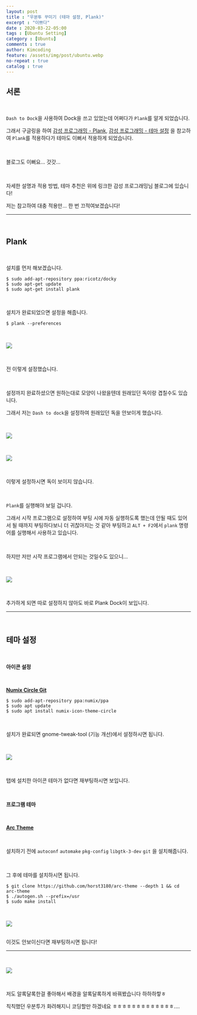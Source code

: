 ```yaml
---
layout: post
title : "우분투 꾸미기 (테마 설정, Plank)"
excerpt : "이쁘다"
date : 2020-03-22-05:00
tags : [Ubuntu Setting]
category : [Ubuntu]
comments : true
author: Kimcoding
feature: /assets/img/post/ubuntu.webp
no-repeat : true
catalog : true
---
```




## 서론



<br/>



`Dash to Dock`을 사용하여 Dock을 쓰고 있었는데 어쩌다가 `Plank`를 알게 되었습니다.

그래서 구글링을 하여 [감성 프로그래밍 - Plank](https://programmingsummaries.tistory.com/359),  [감성 프로그래밍 - 테마 설정](https://programmingsummaries.tistory.com/360) 을 참고하여 `Plank`를 적용하다가 테마도 이뻐서 적용하게 되었습니다.

<br/>

블로그도 이뻐요... 갓갓...

<br/>

자세한 설명과 적용 방법, 테마 추천은 위에 링크한 감성 프로그래밍님 블로그에 있습니다!

저는 참고하여 대충 적용만...  한 번 끄적여보겠습니다!



---

<br/>



## Plank

<br/>

설치를 먼저 해보겠습니다.

```shell
$ sudo add-apt-repository ppa:ricotz/docky
$ sudo apt-get update
$ sudo apt-get install plank
```

<br/>

설치가 완료되었으면 설정을 해줍니다.



```shell
$ plank --preferences
```

<br/>

![](https://user-images.githubusercontent.com/57852139/77236080-7363b180-6bfe-11ea-96f1-796b539696c3.png)

<br/>

전 이렇게 설정했습니다.

<br/>

설정까지 완료하셨으면 원하는대로 모양이 나왔을텐데 원래있던 독이랑 겹칠수도 있습니다.

그래서 저는 `Dash to dock`을 설정하여 원래있던 독을 안보이게 했습니다.

<br/>

![](https://user-images.githubusercontent.com/57852139/77236132-0866aa80-6bff-11ea-82bf-f37473736f55.png)

<br/>

![](https://user-images.githubusercontent.com/57852139/77236145-2f24e100-6bff-11ea-963f-0e15c135d95c.png)

<br/>



이렇게 설정하시면 독이 보이지 않습니다.

<br/>

`Plank`를 실행해야 보일 겁니다.

그래서 시작 프로그램으로 설정하여 부팅 시에 자동 실행하도록 했는데 안될 때도 있어서 될 때까지 부팅하다보니 더 귀찮아지는 것 같아 부팅하고 `ALT + F2`에서 `plank` 명령어를 실행해서 사용하고 있습니다.

<br/>

하지만 저만 시작 프로그램에서 안되는 것일수도 있으니...

<br/>

![](https://user-images.githubusercontent.com/57852139/77236208-e4f02f80-6bff-11ea-8e98-29ceae61e17e.png)

<br/>

추가하게 되면 따로 설정하지 않아도 바로 Plank Dock이 보입니다.

---



<br/>



## 테마 설정

<br/>

**아이콘 설정**

<br/>

**[Numix Circle Git](https://github.com/numixproject/numix-icon-theme-circle)**

```shell
$ sudo add-apt-repository ppa:numix/ppa
$ sudo apt update
$ sudo apt install numix-icon-theme-circle
```

<br/>

설치가 완료되면 gnome-tweak-tool (기능 개선)에서 설정하시면 됩니다.

<br/>

![](https://user-images.githubusercontent.com/57852139/77236361-2d5c1d00-6c01-11ea-96ee-9ebb4658a106.png)

<br/>

탭에 설치한 아이콘 테마가 없다면 재부팅하시면 보입니다.



<br/>



**프로그램 테마**

<br/>

**[Arc Theme](https://github.com/horst3180/Arc-theme)**

<br/>

설치하기 전에 `autoconf`  `automake`  `pkg-config` `libgtk-3-dev` `git` 을 설치해줍니다.

<br/>

그 후에 테마를 설치하시면 됩니다.



```shell
$ git clone https://github.com/horst3180/arc-theme --depth 1 && cd arc-theme
$ ./autogen.sh --prefix=/usr
$ sudo make install
```

<br/>

![](https://user-images.githubusercontent.com/57852139/77236445-f3d7e180-6c01-11ea-9de3-e65548429058.png)



<br/>이것도 안보이신다면 재부팅하시면 됩니다!



---



<br/>

![](https://user-images.githubusercontent.com/57852139/77236464-136f0a00-6c02-11ea-848e-64a982185c94.png)

<br/>

저도 알록달록한걸 좋아해서 배경을 알록달록하게 바꿔봤습니다 하하하핳ㅎ



칙칙했던 우분투가 화려해지니 코딩할만 하겠네요 ㅎㅎㅎㅎㅎㅎㅎㅎㅎㅎㅎㅎㅎ....

